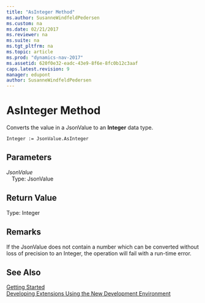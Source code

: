 ```yaml
---
title: "AsInteger Method"
ms.author: SusanneWindfeldPedersen
ms.custom: na
ms.date: 02/21/2017
ms.reviewer: na
ms.suite: na
ms.tgt_pltfrm: na
ms.topic: article
ms.prod: "dynamics-nav-2017"
ms.assetid: 620f0e32-eadc-43e9-8f6e-8fc0b12c3aaf
caps.latest.revision: 9
manager: edupont
author: SusanneWindfeldPedersen
---
```


# AsInteger Method

Converts the value in a JsonValue to an **Integer** data type.

```
Integer := JsonValue.AsInteger
```

## Parameters
*JsonValue*  
&emsp;Type: JsonValue

## Return Value
Type: Integer

## Remarks
If the JsonValue does not contain a number which can be converted without loss of precision to an Integer, the operation will fail with a run-time error.

## See Also
[Getting Started](newdev-get-started.md)  
[Developing Extensions Using the New Development Environment](newdev-dev-overview.md)
